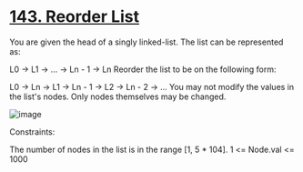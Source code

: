 # [143. Reorder List](https://leetcode.com/problems/reorder-list/description/)

You are given the head of a singly linked-list. The list can be represented as:

L0 → L1 → … → Ln - 1 → Ln
Reorder the list to be on the following form:

L0 → Ln → L1 → Ln - 1 → L2 → Ln - 2 → …
You may not modify the values in the list's nodes. Only nodes themselves may be changed.

![image](https://github.com/Trilochna/NeetCode150/assets/97858274/79a9b07b-4feb-4ed5-be3c-2de52435dfae)


Constraints:

The number of nodes in the list is in the range [1, 5 * 104].
1 <= Node.val <= 1000
